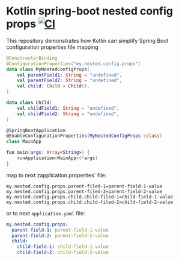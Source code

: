 # Kotlin spring-boot nested config props [![CI](https://github.com/daggerok/kotlin-nested-config-props/actions/workflows/ci.yaml/badge.svg)](https://github.com/daggerok/kotlin-nested-config-props/actions/workflows/ci.yaml)
This repository demonstrates how Kotlin can simplify Spring Boot configuration properties file mapping 

```kotlin
@ConstructorBinding
@ConfigurationProperties("my.nested.config.props")
data class MyNestedConfigProps(
    val parentField1: String = "undefined",
    val parentField2: String = "undefined",
    val child: Child = Child(),
)

data class Child(
    val childField1: String = "undefined",
    val childField2: String = "undefined",
)

@SpringBootApplication
@EnableConfigurationProperties(MyNestedConfigProps::class)
class MainApp

fun main(args: Array<String>) {
    runApplication<MainApp>(*args)
}
```

map to next zapplication.properties` file:

```properties
my.nested.config.props.parent-filed-1=parent-field-1-value
my.nested.config.props.parent-filed-2=parent-field-2-value
my.nested.config.props.child.child-filed-1=child-field-1-value
my.nested.config.props.child.child-filed-2=child-field-2-value
```

or to next `application.yaml` file:

```yaml
my.nested.config.props:
  parent-field-1: parent-field-1-value
  parent-field-2: parent-field-2-value
  child:
    child-field-1: child-field-1-value
    child-field-2: child-field-2-value
```

<!--

# Getting Started

### Reference Documentation

For further reference, please consider the following sections:

* [Official Apache Maven documentation](https://maven.apache.org/guides/index.html)
* [Spring Boot Maven Plugin Reference Guide](https://docs.spring.io/spring-boot/docs/2.5.5/maven-plugin/reference/html/)
* [Create an OCI image](https://docs.spring.io/spring-boot/docs/2.5.5/maven-plugin/reference/html/#build-image)
* [Spring Web](https://docs.spring.io/spring-boot/docs/2.5.5/reference/htmlsingle/#boot-features-developing-web-applications)
* [Spring Configuration Processor](https://docs.spring.io/spring-boot/docs/2.5.5/reference/htmlsingle/#configuration-metadata-annotation-processor)

### Guides

The following guides illustrate how to use some features concretely:

* [Building a RESTful Web Service](https://spring.io/guides/gs/rest-service/)
* [Serving Web Content with Spring MVC](https://spring.io/guides/gs/serving-web-content/)
* [Building REST services with Spring](https://spring.io/guides/tutorials/bookmarks/)

-->
